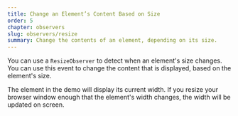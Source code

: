```yaml
---
title: Change an Element’s Content Based on Size
order: 5
chapter: observers
slug: observers/resize
summary: Change the contents of an element, depending on its size.
---
```


You can use a `ResizeObserver` to detect when an element's size changes. You can use this event to change the content that is displayed, based on the element's size.

The element in the demo will display its current width. If you resize your browser window enough that the element's width changes, the width will be updated on screen.

